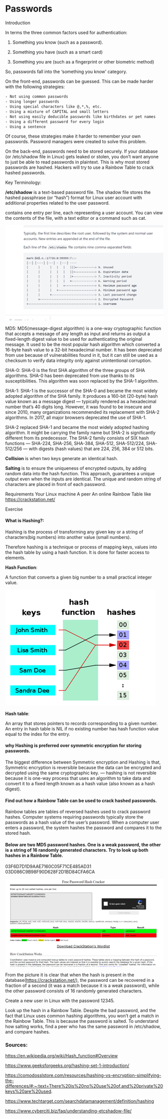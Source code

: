 # Passwords

Introduction

In terms the three common factors used for authentication:

1. Something you know (such as a password).

2. Something you have (such as a smart card)

3. Something you are (such as a fingerprint or other biometric method)

So, passwords fall into the ‘something you know’ category.

On the front-end, passwords can be guessed. This can be made harder with the following strategies:

	- Not using common passwords
	- Using longer passwords
	- Using special characters like @,*,%, etc.
	- Using a mixture of CAPITAL and small letters
	- Not using easily deducible passwords like birthdates or pet names
	- Using a different password for every login
	- Using a sentence

Of course, these strategies make it harder to remember your own passwords. Password managers were created to solve this problem.

On the back-end, passwords need to be stored securely. If your database (or /etc/shadow file in Linux) gets leaked or stolen, you don’t want anyone to just be able to read passwords in plaintext. This is why most stored passwords are hashed. Hackers will try to use a Rainbow Table to crack hashed passwords.

Key Terminology:

**/etc/shadow** is a text-based password file. The shadow file stores the hashed passphrase (or “hash”) format for Linux user account with additional properties related to the user password.

contains one entry per line, each representing a user account. You can view the contents of the file, with a text editor or a command such as cat.

![etcshd](../00_includes/SEC07etcshdw.png)

MD5: MD5(message-digest algorithm) is a one-way cryptographic function that accepts a message of any length as input and returns as output a fixed-length digest value to be used for authenticating the original message. It used to be the most popular hash algorithm which converted a 16-byte hash value to a 32-bit hexadecimal number. It has been deprecated from use because of vulnerabilities found in it, but it can still be used as a checksum to verify data integrity only against unintentional corruption.

SHA-0: SHA-0 is the first SHA algorithm of the three groups of SHA algorithms. SHA-0 has been deprecated from use thanks to its susceptibilities. This algorithm was soon replaced by the SHA-1 algorithm.

SHA-1: SHA-1 is the successor of the SHA-0 and became the most widely adopted algorithm of the SHA family. It produces a 160-bit (20-byte) hash value known as a message digest — typically rendered as a hexadecimal number that’s 40 digits long. However, it was found to be insecure and since 2010, many organizations recommended its replacement with SHA-2 algorithms. In 2017, all major browsers deprecated the use of SHA-1.

SHA-2 replaced SHA-1 and became the most widely adopted hashing algorithm. It might be carrying the family name but SHA-2 is significantly different from its predecessor. The SHA-2 family consists of SIX hash functions — SHA-224, SHA-256, SHA-384, SHA-512, SHA-512/224, SHA-512/256 — with digests (hash values) that are 224, 256, 384 or 512 bits.

**Collision** is when two keys  generate an identical hash. 

**Salting** is to ensure the uniqueness of encrypted outputs, by adding random data into the hash function. This approach, guarantees a unique output even when the inputs are identical. The unique and random string of characters are placed in front of each password.

Requirements
Your Linux machine
A peer
An online Rainbow Table like https://crackstation.net/

Exercise

#### What is Hashing?:

Hashing is the process of transforming any given key or a string of characters(big numbers) into another value (small numbers).

Therefore hashing is a technique or process of mapping keys, values into the hash table by using a hash function. It is done for faster access to elements.

**Hash Function**: 

A function that converts a given big number to a small practical integer value.

![hashfunc](../00_includes/SEC07hash_function-mapsnames.png)


**Hash table**:

An array that stores pointers to records corresponding to a given number. An entry in hash table is NIL if no existing number has hash function value equal to the index for the entry. 

#### why Hashing is preferred over symmetric encryption for storing passwords.

The biggest difference between Symmetric encryption and Hashing is that, Symmetric encryption is reversible because the data can be encrypted and decrypted using the same cryptographic key. — hashing is not reversible because it is one-way process that uses an algorithm to take data and convert it to a fixed length known as a hash value (also known as a hash digest).

#### Find out how a Rainbow Table can be used to crack hashed passwords.

Rainbow tables are tables of reversed hashes used to crack password hashes. Computer systems requiring passwords typically store the passwords as a hash value of the user’s password. When a computer user enters a password, the system hashes the password and compares it to the stored hash. 


#### Below are two MD5 password hashes. One is a weak password, the other is a string of 16 randomly generated characters. Try to look up both hashes in a Rainbow Table.

03F6D7D1D9AAE7160C05F71CE485AD31
03D086C9B98F90D628F2D1BD84CFA6CA

![MD5pswd](../00_includes/SEC07rainbow.png)

From the picture it is clear that when the hash is present in the database(https://crackstation.net/), the password can be recovered in a fraction of a second (it was a match because it is a weak password), while the other password consists of 16 randomly generated characters.

Create a new user in Linux with the password 12345. 

Look up the hash in a Rainbow Table.
Despite the bad password, and the fact that Linux uses common hashing algorithms, you won’t get a match in the Rainbow Table. This is because the password is salted. To understand how salting works, find a peer who has the same password in /etc/shadow, and compare hashes.


### Sources:

https://en.wikipedia.org/wiki/Hash_function#Overview

https://www.geeksforgeeks.org/hashing-set-1-introduction/

https://comodosslstore.com/resources/hashing-vs-encryption-simplifying-the-differences/#:~:text=There%20is%20no%20use%20of,and%20private%20keys%20are%20used.


https://www.techtarget.com/searchdatamanagement/definition/hashing


https://www.cyberciti.biz/faq/understanding-etcshadow-file/

